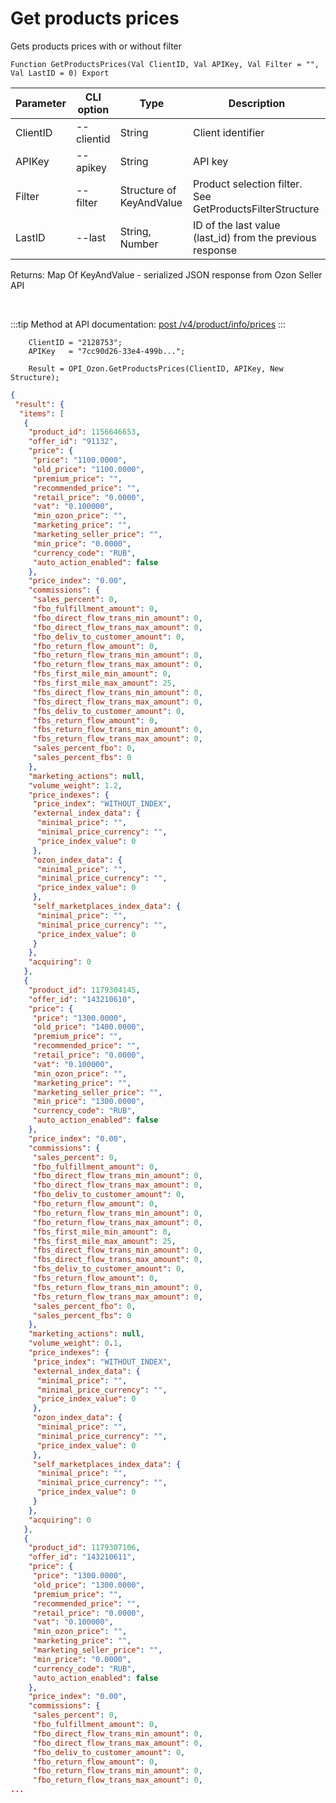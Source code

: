 ﻿---
sidebar_position: 2
---

# Get products prices
 Gets products prices with or without filter



`Function GetProductsPrices(Val ClientID, Val APIKey, Val Filter = "", Val LastID = 0) Export`

  | Parameter | CLI option | Type | Description |
  |-|-|-|-|
  | ClientID | --clientid | String | Client identifier |
  | APIKey | --apikey | String | API key |
  | Filter | --filter | Structure of KeyAndValue | Product selection filter. See GetProductsFilterStructure |
  | LastID | --last | String, Number | ID of the last value (last_id) from the previous response |

  
  Returns:  Map Of KeyAndValue - serialized JSON response from Ozon Seller API

<br/>

:::tip
Method at API documentation: [post /v4/product/info/prices](https://docs.ozon.ru/api/seller/#operation/ProductAPI_GetProductInfoPricesV4)
:::
<br/>


```bsl title="Code example"
    ClientID = "2128753";
    APIKey   = "7cc90d26-33e4-499b...";

    Result = OPI_Ozon.GetProductsPrices(ClientID, APIKey, New Structure);
```
 



```json title="Result"
{
 "result": {
  "items": [
   {
    "product_id": 1156646653,
    "offer_id": "91132",
    "price": {
     "price": "1100.0000",
     "old_price": "1100.0000",
     "premium_price": "",
     "recommended_price": "",
     "retail_price": "0.0000",
     "vat": "0.100000",
     "min_ozon_price": "",
     "marketing_price": "",
     "marketing_seller_price": "",
     "min_price": "0.0000",
     "currency_code": "RUB",
     "auto_action_enabled": false
    },
    "price_index": "0.00",
    "commissions": {
     "sales_percent": 0,
     "fbo_fulfillment_amount": 0,
     "fbo_direct_flow_trans_min_amount": 0,
     "fbo_direct_flow_trans_max_amount": 0,
     "fbo_deliv_to_customer_amount": 0,
     "fbo_return_flow_amount": 0,
     "fbo_return_flow_trans_min_amount": 0,
     "fbo_return_flow_trans_max_amount": 0,
     "fbs_first_mile_min_amount": 0,
     "fbs_first_mile_max_amount": 25,
     "fbs_direct_flow_trans_min_amount": 0,
     "fbs_direct_flow_trans_max_amount": 0,
     "fbs_deliv_to_customer_amount": 0,
     "fbs_return_flow_amount": 0,
     "fbs_return_flow_trans_min_amount": 0,
     "fbs_return_flow_trans_max_amount": 0,
     "sales_percent_fbo": 0,
     "sales_percent_fbs": 0
    },
    "marketing_actions": null,
    "volume_weight": 1.2,
    "price_indexes": {
     "price_index": "WITHOUT_INDEX",
     "external_index_data": {
      "minimal_price": "",
      "minimal_price_currency": "",
      "price_index_value": 0
     },
     "ozon_index_data": {
      "minimal_price": "",
      "minimal_price_currency": "",
      "price_index_value": 0
     },
     "self_marketplaces_index_data": {
      "minimal_price": "",
      "minimal_price_currency": "",
      "price_index_value": 0
     }
    },
    "acquiring": 0
   },
   {
    "product_id": 1179304145,
    "offer_id": "143210610",
    "price": {
     "price": "1300.0000",
     "old_price": "1400.0000",
     "premium_price": "",
     "recommended_price": "",
     "retail_price": "0.0000",
     "vat": "0.100000",
     "min_ozon_price": "",
     "marketing_price": "",
     "marketing_seller_price": "",
     "min_price": "1300.0000",
     "currency_code": "RUB",
     "auto_action_enabled": false
    },
    "price_index": "0.00",
    "commissions": {
     "sales_percent": 0,
     "fbo_fulfillment_amount": 0,
     "fbo_direct_flow_trans_min_amount": 0,
     "fbo_direct_flow_trans_max_amount": 0,
     "fbo_deliv_to_customer_amount": 0,
     "fbo_return_flow_amount": 0,
     "fbo_return_flow_trans_min_amount": 0,
     "fbo_return_flow_trans_max_amount": 0,
     "fbs_first_mile_min_amount": 0,
     "fbs_first_mile_max_amount": 25,
     "fbs_direct_flow_trans_min_amount": 0,
     "fbs_direct_flow_trans_max_amount": 0,
     "fbs_deliv_to_customer_amount": 0,
     "fbs_return_flow_amount": 0,
     "fbs_return_flow_trans_min_amount": 0,
     "fbs_return_flow_trans_max_amount": 0,
     "sales_percent_fbo": 0,
     "sales_percent_fbs": 0
    },
    "marketing_actions": null,
    "volume_weight": 0.1,
    "price_indexes": {
     "price_index": "WITHOUT_INDEX",
     "external_index_data": {
      "minimal_price": "",
      "minimal_price_currency": "",
      "price_index_value": 0
     },
     "ozon_index_data": {
      "minimal_price": "",
      "minimal_price_currency": "",
      "price_index_value": 0
     },
     "self_marketplaces_index_data": {
      "minimal_price": "",
      "minimal_price_currency": "",
      "price_index_value": 0
     }
    },
    "acquiring": 0
   },
   {
    "product_id": 1179307106,
    "offer_id": "143210611",
    "price": {
     "price": "1300.0000",
     "old_price": "1300.0000",
     "premium_price": "",
     "recommended_price": "",
     "retail_price": "0.0000",
     "vat": "0.100000",
     "min_ozon_price": "",
     "marketing_price": "",
     "marketing_seller_price": "",
     "min_price": "0.0000",
     "currency_code": "RUB",
     "auto_action_enabled": false
    },
    "price_index": "0.00",
    "commissions": {
     "sales_percent": 0,
     "fbo_fulfillment_amount": 0,
     "fbo_direct_flow_trans_min_amount": 0,
     "fbo_direct_flow_trans_max_amount": 0,
     "fbo_deliv_to_customer_amount": 0,
     "fbo_return_flow_amount": 0,
     "fbo_return_flow_trans_min_amount": 0,
     "fbo_return_flow_trans_max_amount": 0,
...
```

